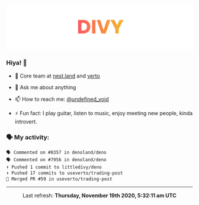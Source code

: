 
![](https://github.com/divy-work/divy-work/raw/master/assets/divy.png)

### Hiya! 👋

- 🔭 Core team at [nest.land](https://github.com/nestdotland/nest.land) and [verto](https://github.com/useverto/verto)

- 💬 Ask me about anything

- 📫 How to reach me: [@undefined_void](https://instagram.com/divy.exe)

- ⚡ Fun fact: I play guitar, listen to music, enjoy meeting new people, kinda introvert.

### 🗣 My activity:

```
🗣 Commented on #8357 in denoland/deno
🗣 Commented on #7956 in denoland/deno
⬆️ Pushed 1 commit to littledivy/deno
⬆️ Pushed 17 commits to useverto/trading-post
🎉 Merged PR #59 in useverto/trading-post
```

------------
<p align="center">Last refresh: <b>Thursday, November 19th 2020, 5:32:11 am UTC</b></p>
